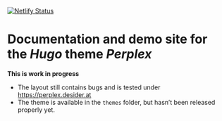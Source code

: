 [![Netlify Status](https://api.netlify.com/api/v1/badges/6594a2dd-776a-40a0-a6c5-7ea2dc7c664e/deploy-status)](https://app.netlify.com/sites/zen-bhaskara-590b05/deploys)

# Documentation and demo site for the _Hugo_ theme _Perplex_

**This is work in progress**
- The layout still contains bugs and is tested under <https://perplex.desider.at>
- The theme is available in the `themes` folder, but hasn’t been released properly yet.
